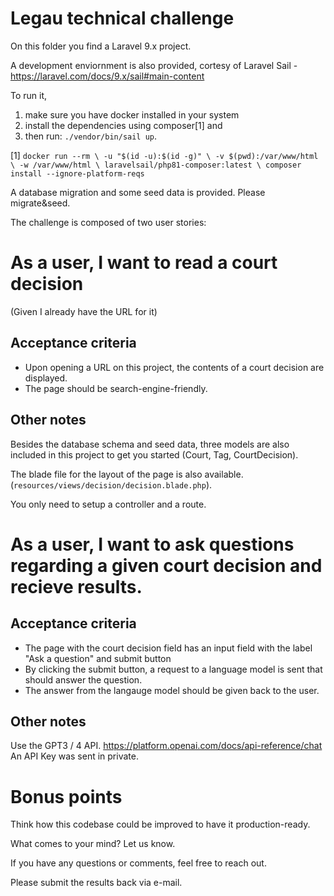 # Legau technical challenge

On this folder you find a Laravel 9.x project.

A development enviornment is also provided, cortesy of Laravel Sail - https://laravel.com/docs/9.x/sail#main-content

To run it, 

1) make sure you have docker installed in your system
2) install the dependencies using composer[1] and
3) then run: `./vendor/bin/sail up`.

[1] 
``
docker run --rm \
    -u "$(id -u):$(id -g)" \
    -v $(pwd):/var/www/html \
    -w /var/www/html \
    laravelsail/php81-composer:latest \
    composer install --ignore-platform-reqs
``

A database migration and some seed data is provided. Please migrate&seed.

The challenge is composed of two user stories:

# As a user, I want to read a court decision

(Given I already have the URL for it)

## Acceptance criteria

* Upon opening a URL on this project, the contents of a court decision are displayed.
* The page should be search-engine-friendly.

## Other notes

Besides the database schema and seed data, three models are also included in this project to get you started (Court, Tag, CourtDecision).

The blade file for the layout of the page is also available. (`resources/views/decision/decision.blade.php`).

You only need to setup a controller and a route.

# As a user, I want to ask questions regarding a given court decision and recieve results.

## Acceptance criteria

* The page with the court decision field has an input field with the label "Ask a question" and submit button
* By clicking the submit button, a request to a language model is sent that should answer the question.
* The answer from the langauge model should be given back to the user.

## Other notes

Use the GPT3 / 4 API. https://platform.openai.com/docs/api-reference/chat
An API Key was sent in private.

# Bonus points

Think how this codebase could be improved to have it production-ready.

What comes to your mind? Let us know.

If you have any questions or comments, feel free to reach out.

Please submit the results back via e-mail.
